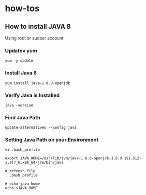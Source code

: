 # how-tos

## How to install JAVA 8
Using root or sudoer account

### Updatev yum
```
yum -y update
```

### Install Java 8
```
yum install java-1.8.0-openjdk
```

### Verify Java is Installed
```
java -version
```

### Find Java Path
```
update-alternatives --config java
```

### Setting Java Path on your Environment
```
vi .bash_profile

export JAVA_HOME=/usr/lib/jvm/java-1.8.0-openjdk-1.8.0.191.b12-1.el7_6.x86_64/jre/bin/java

# refresh file
. .bash_profile

# echo java home
echo $JAVA_HOME
```


